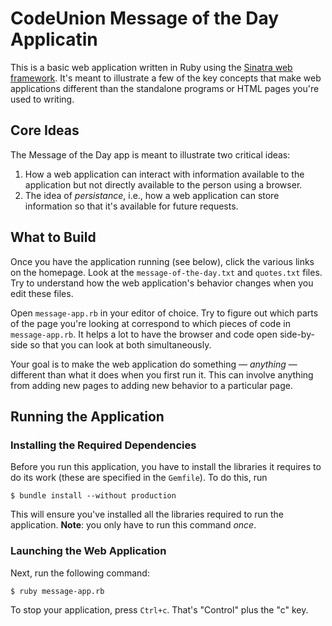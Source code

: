 # CodeUnion Message of the Day Applicatin

This is a basic web application written in Ruby using the
[Sinatra web framework](http://www.sinatrarb.com/).  It's meant to illustrate
a few of the key concepts that make web applications different than the
standalone programs or HTML pages you're used to writing.

## Core Ideas

The Message of the Day app is meant to illustrate two critical ideas:

1.  How a web application can interact with information available to the
    application but not directly available to the person using a browser.
2.  The idea of _persistance_, i.e., how a web application can store
    information so that it's available for future requests.

## What to Build

Once you have the application running (see below), click the various links
on the homepage.  Look at the `message-of-the-day.txt` and `quotes.txt` files.
Try to understand how the web application's behavior changes when you edit
these files.

Open `message-app.rb` in your editor of choice.  Try to figure out which parts
of the page you're looking at correspond to which pieces of code in
`message-app.rb`.  It helps a lot to have the browser and code open side-by-side
so that you can look at both simultaneously.

Your goal is to make the web application do something — _anything_ — different
than what it does when you first run it.  This can involve anything from
adding new pages to adding new behavior to a particular page.

## Running the Application

### Installing the Required Dependencies

Before you run this application, you have to install the libraries it requires
to do its work (these are specified in the `Gemfile`).  To do this, run

```shell-session
$ bundle install --without production
```

This will ensure you've installed all the libraries required to run the
application.  **Note**: you only have to run this command _once_.

### Launching the Web Application

Next, run the following command:

```shell-session
$ ruby message-app.rb
```

To stop your application, press `Ctrl+c`.  That's "Control" plus the "c" key.
